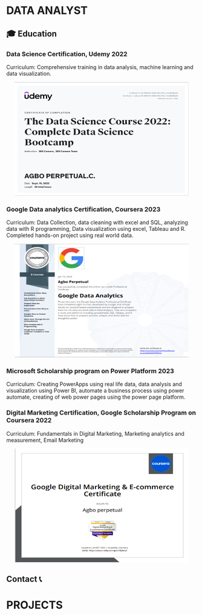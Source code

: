
# DATA ANALYST

## 🎓 Education

### Data Science Certification, Udemy 2022      

Curriculum: Comprehensive training in data analysis, machine learning and data visualization.
<p align="center">
  <img width="460" height="300" src="Asset/U_cert.png">
</p>



### Google Data analytics Certification, Coursera 2023 

Curriculum: Data Collection, data cleaning with excel and SQL, analyzing data with R programming, Data visualization       using excel, Tableau and R. Completed hands-on project using real world data.

<p align="center">
  <img width="460" height="300" src="Asset/Cert_image.png">
</p>


### Microsoft Scholarship program on Power Platform 2023
Curriculum: Creating PowerApps using real life data, data analysis and visualization using Power BI, automate a business process using power automate, creating of web power pages using the power page platform.



### Digital Marketing Certification, Google Scholarship Program on Coursera 2022 

Curriculum: Fundamentals in Digital Marketing, Marketing analytics and measurement, Email Marketing
<p align="center">
  <img width="460" height="300" src="Asset/Digi_cert.png">

 ## Contact 📞

 

# PROJECTS



